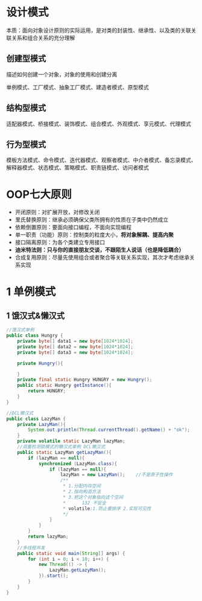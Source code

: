 # 设计模式

本质：面向对象设计原则的实际运用，是对类的封装性、继承性、以及类的关联关联关系和组合关系的充分理解

## 创建型模式

描述如何创建一个对象，对象的使用和创建分离

单例模式、工厂模式、抽象工厂模式、建造者模式、原型模式

## 结构型模式

适配器模式、桥接模式、装饰模式、组合模式、外观模式、享元模式、代理模式

## 行为型模式

模板方法模式、命令模式、迭代器模式、观察者模式、中介者模式、备忘录模式、解释器模式、状态模式、策略模式、职责链模式、访问者模式

# OOP七大原则

* 开闭原则：对扩展开放，对修改关闭
* 里氏替换原则：继承必须确保父类所拥有的性质在子类中仍然成立
* 依赖倒置原则：要面向接口编程，不面向实现编程
* 单一职责（功能）原则：控制类的粒度大小，**将对象解耦、提高内聚**
* 接口隔离原则：为各个类建立专用接口
* **迪米特法则：只与你的直接朋友交谈，不跟陌生人说话（也是降低耦合）**
* 合成复用原则：尽量先使用组合或者聚合等关联关系实现，其次才考虑继承关系实现

# 1 单例模式

## 1 饿汉式&懒汉式

```java
//饿汉式单例
public class Hungry {
    private byte[] data1 = new byte[1024*1024];
    private byte[] data2 = new byte[1024*1024];
    private byte[] data3 = new byte[1024*1024];

    private Hungry(){

    }
    private final static Hungry HUNGRY = new Hungry();
    public static Hungry getInstance(){
        return HUNGRY;
    }
}
```

```java
//DCL懒汉式
public class LazyMan {
    private LazyMan(){
        System.out.println(Thread.currentThread().getName() + "ok");
    }
    private volatile static LazyMan lazyMan;
    //双重检测锁模式的懒汉式单例 DCL懒汉式
    public static LazyMan getLazyMan(){
        if (lazyMan == null){
            synchronized (LazyMan.class){
                if (lazyMan == null){
                    lazyMan = new LazyMan();    //不是原子性操作
                    /**
                     * 1.分配内存空间
                     * 2.指向构造方法
                     * 3.把这个对象指向这个空间
                     * 		132 不安全
                     * volatile:1.防止重排序 2.实现可见性
                     */
                }
            }
        }
        return lazyMan;
    }
    //多线程并发
    public static void main(String[] args) {
        for (int i = 0; i < 10; i++) {
            new Thread(() -> {
                LazyMan.getLazyMan();
            }).start();
        }
    }
}
```





















